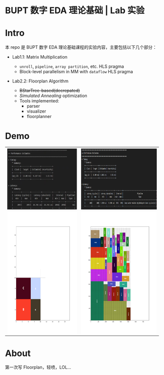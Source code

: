 <!--
 * @Descripttion: Edit your description
 * @Author: Albresky
 * @Date: 2024-11-28 13:56:02
 * @LastEditors: Albresky
 * @LastEditTime: 2024-12-13 16:38:17
-->
# BUPT 数字 EDA 理论基础 | Lab 实验

# Intro

本 repo 是 BUPT 数字 EDA 理论基础课程的实验内容，主要包括以下几个部分：

 - Lab1.1: Matrix Multiplication
    - `unroll`, `pipeline`, `array partition`, etc. HLS pragma
    - Block-level parallelism in MM with `dataflow` HLS pragma

 - Lab2.2: Floorplan Algorithm
    - ~~BStarTree-based(decrepated)~~
    - *Simulated Annealing* optimization
    - Tools implemented:
        - parser
        - visualizer
        - floorplanner


# Demo

<table>
  <tr>
    <th>
    <img src="images/lab1.1_original_cycles.png" height="200">
    </th>
    <th>
    <img src="images/lab1.1_unrolled_cycles.png" height="200">
    </th>
  </tr>
  <tr>
    <td>
    <img src="images/lab1.2_floorplan_results1_visualized.png" height="400">
    </td>
    <td>
    <img src="images/lab1.2_floorplan_results2_visualized.png" height="400">
    </td>
</tr>
</table>

# About

第一次写 Floorplan，轻喷，LOL...